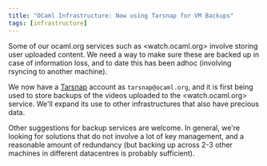 ```yaml
---
title: "OCaml Infrastructure: Now using Tarsnap for VM Backups"
tags: [infrastructure]
---
```


Some of our ocaml.org services such as <watch.ocaml.org> involve storing user uploaded content.  We need a way to make sure these are backed up in case of information loss, and to date this has been adhoc (involving rsyncing to another machine).

We now have a [Tarsnap](https://tarsnap.com) account as `tarsnap@ocaml.org`, and it is first being used to store backups of the videos uploaded to the <watch.ocaml.org> service.  We'll expand its use to other infrastructures that also have precious data.

Other suggestions for backup services are welcome.  In general, we're looking for solutions that do not involve a lot of key management, and a reasonable amount of redundancy (but backing up across 2-3 other machines in different datacentres is probably sufficient).
